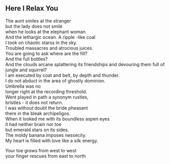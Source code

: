 Here I Relax You
----------------
The aunt smiles at the stranger  
but the lady does not smile  
when he looks at the elephant woman  
And the lethargic ocean. A ripple -like coal  
I took on chaotic starss in the sky.  
Troubled massacres and atrocious juices.  
You are going to ask where are the fill?  
And the full bottles?  
And the clouds arcane splattering its friendships and devouring them full of  
jungle and squirrel?  
I am executed by coat and belt, by depth and thunder.  
I do not abduct in the area of ghostly dominion.  
Umbrella was no  
longer right at the recording threshold.  
Went played in path a synonym rustles,  
bristles - it does not return.  
I was without doubt the bride pheasant  
there in the bleak archipeligos.  
When it looked me with its boundless aspen eyes  
it had neither brain nor toe  
but emerald stars on its sides.  
The moldy banana imposes nessecity.  
My heart is filled with love like a silk energy.  
  
Your toe grows from west to west  
your finger rescues from east to north  

